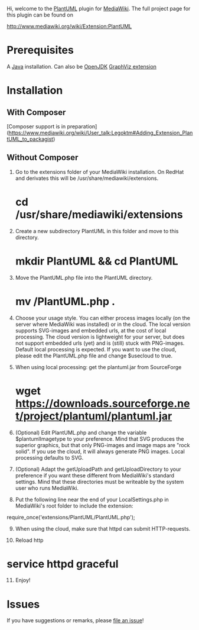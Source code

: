 Hi, welcome to the [PlantUML](http://plantuml.com/) plugin for [MediaWiki](https://www.mediawiki.org/wiki/MediaWiki).
The full project page for this plugin can be found on 

   http://www.mediawiki.org/wiki/Extension:PlantUML
   

# Prerequisites
A [Java](https://www.java.com/en/) installation. Can also be [OpenJDK](http://openjdk.java.net/)
[GraphViz extension](https://www.mediawiki.org/wiki/Extension:GraphViz)

# Installation

## With Composer
[Composer support is in preparation] (https://www.mediawiki.org/wiki/User_talk:Legoktm#Adding_Extension_PlantUML_to_packagist)


## Without Composer

1. Go to the extensions folder of your MediaWiki installation. On RedHat and
   derivates this will be /usr/share/mediawiki/extensions.
   # cd /usr/share/mediawiki/extensions

2. Create a new subdirectory PlantUML in this folder and move to this
   directory.
   # mkdir PlantUML && cd PlantUML

3. Move the PlantUML.php file into the PlantUML directory.
   # mv <downloaddir>/PlantUML.php .

4. Choose your usage style. You can either process images locally (on the
   server where MediaWiki was installed) or in the cloud. The local version
   supports SVG-images and embedded urls, at the cost of local processing.
   The cloud version is lightweight for your server, but does not support
   embedded urls (yet) and is (still) stuck with PNG-images.
   Default local processing is expected. If you want to use the cloud,
   please edit the PlantUML.php file and change $usecloud to true.

5. When using local processing: get the plantuml.jar from SourceForge
   # wget https://downloads.sourceforge.net/project/plantuml/plantuml.jar
   
6. (Optional) Edit PlantUML.php and change the variable $plantumlImagetype
   to your preference. Mind that SVG produces the superior graphics, but that
   only PNG-images and image maps are "rock solid". If you use the cloud, it
   will always generate PNG images. Local processing defaults to SVG.

7. (Optional) Adapt the getUploadPath and getUploadDirectory to your
   preference if you want these different from MediaWiki's standard settings.
   Mind that these directories must be writeable by the system user who runs
   MediaWiki.

8. Put the following line near the end of your LocalSettings.php in
   MediaWiki's root folder to include the extension:

require_once('extensions/PlantUML/PlantUML.php');

9. When using the cloud, make sure that httpd can submit HTTP-requests.

10. Reload http
   # service httpd graceful

11. Enjoy!

# Issues
If you have suggestions or remarks, please [file an issue](https://github.com/pjkersten/PlantUML/issues)!
